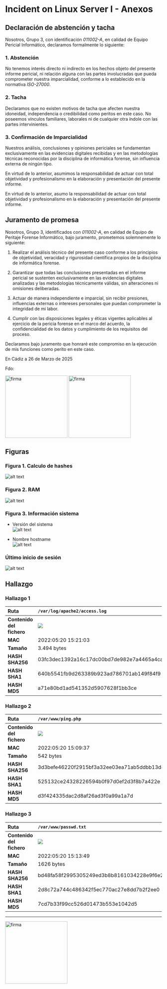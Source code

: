 #  Incident on Linux Server I - Anexos

## Declaración de abstención y tacha

Nosotros, Grupo 3, con identificación _011002-A_, en calidad de Equipo Pericial Informático, declaramos formalmente lo siguiente:

### 1. Abstención

No tenemos interés directo ni indirecto en los hechos objeto del presente informe pericial, ni relación alguna con las partes involucradas que pueda comprometer nuestra imparcialidad, conforme a lo establecido en la normativa _ISO-27000_.

### 2. Tacha

Declaramos que no existen motivos de tacha que afecten nuestra idoneidad, independencia o credibilidad como peritos en este caso. No poseemos vínculos familiares, laborales ni de cualquier otra índole con las partes intervinientes.

### 3. Confirmación de Imparcialidad

Nuestros análisis, conclusiones y opiniones periciales se fundamentan exclusivamente en las evidencias digitales recibidas y en las metodologías técnicas reconocidas por la disciplina de informática forense, sin influencia externa de ningún tipo.

En virtud de lo anterior, asumimos la responsabilidad de actuar con total objetividad y profesionalismo en la elaboración y presentación del presente informe.

En virtud de lo anterior, asumo la responsabilidad de actuar con total objetividad y profesionalismo en la elaboración y presentación del presente informe.

## Juramento de promesa

Nosotros, Grupo 3, identificados con _011002-A_, en calidad de Equipo de Peritaje Forense Informático, bajo juramento, prometemos solemnemente lo siguiente:

1. Realizar el análisis técnico del presente caso conforme a los principios de objetividad, veracidad y rigurosidad científica propios de la disciplina de informática forense.

2. Garantizar que todas las conclusiones presentadas en el informe pericial se sustenten exclusivamente en las evidencias digitales analizadas y las metodologías técnicamente válidas, sin alteraciones ni omisiones deliberadas.

3. Actuar de manera independiente e imparcial, sin recibir presiones, influencias externas o intereses personales que puedan comprometer la integridad de mi labor.

4. Cumplir con las disposiciones legales y éticas vigentes aplicables al ejercicio de la pericia forense en el marco del acuerdo, la confidencialidad de los datos y cumplimiento de los requisitos del proceso.

Declaramos bajo juramento que honraré este compromiso en la ejecución de mis funciones como perito en este caso.

En Cádiz a 26 de Marzo de 2025

Fdo:

<img src="img/firma.png" alt="firma" width="200"/>
<img src="img/Text_Signature.png" alt="firma" width="200"/>

## Figuras

### Figura 1. Calculo de hashes

![alt text](img/hashes.png)

### Figura 2. RAM

![alt text](img/cat.png)

### Figura 3. Información sistema

- Versión del sistema  
![alt text](img/realeases.png)

- Nombre hostname  
![alt text](img/hostname.png)

### Último inicio de sesión

![alt text](img/inicio.png)

## Hallazgo

### Hallazgo 1

| Ruta | `/var/log/apache2/access.log` |
| :---- | :---- |
| **Contenido del fichero** | ![](img/ip.png) |
| **MAC** | 2022:05:20 15:21:03 |
| **Tamaño** | 3.494 bytes |
| **HASH SHA256** | 03fc3dec1392a16c17dc00bd7de982e7a4465a4ca5a3e4e04d6d0bec3241fa4c |
| **HASH SHA1** | 640b5541fb9d263389b923ad786701ab149f84f9 |
| **HASH MD5** | a71e80bd1ad541352d5907628f1bb3ce |

### Hallazgo 2

| Ruta | `/var/www/ping.php` |
| :---- | :---- |
| **Contenido del fichero** | ![](img/ping.png) |
| **MAC** | 2022:05:20 15:09:37 |
| **Tamaño** | 542 bytes |
| **HASH SHA256** | 3d3befe46220f2915bf3a32ee03ea71ab5ddbb13d4c048d78d1bfdca889e192b |
| **HASH SHA1** | 525132ce24328226594b0f97d0ef2d3f8b7a422e |
| **HASH MD5** | d3f424335dac2d8af26ad3f0a99a1a7d |

### Hallazgo 3

| Ruta | `/var/www/passwd.txt` |
| :---- | :---- |
| **Contenido del fichero** | ![](img/passwdt.png) |
| **MAC** | 2022:05:20 15:13:49 |
| **Tamaño** | 1626 bytes |
| **HASH SHA256** | bd48fa58f2995305249ed3b8b8161034228e9f6e2753a8e324430a7f194b47ac |
| **HASH SHA1** | 2d8c72a744c486342f5ec770ac27e8dd7b2f2ee0 |
| **HASH MD5** | 7cd7b33f99cc526d01473b553e1042d5 |

---

<img src="img/firma.png" alt="firma" width="200"/>

